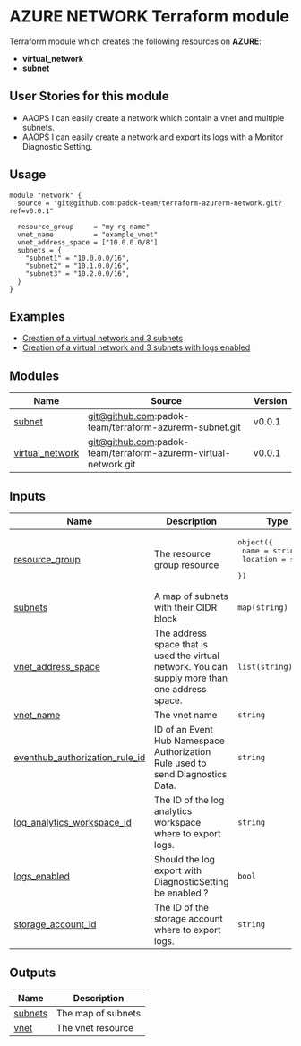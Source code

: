 # AZURE NETWORK Terraform module

Terraform module which creates the following resources on **AZURE**:
- **virtual_network**
- **subnet**

## User Stories for this module

- AAOPS I can easily create a network which contain a vnet and multiple subnets.
- AAOPS I can easily create a network and export its logs with a Monitor Diagnostic Setting.

## Usage

```hcl
module "network" {
  source = "git@github.com:padok-team/terraform-azurerm-network.git?ref=v0.0.1"

  resource_group     = "my-rg-name"
  vnet_name          = "example_vnet"
  vnet_address_space = ["10.0.0.0/8"]
  subnets = {
    "subnet1" = "10.0.0.0/16",
    "subnet2" = "10.1.0.0/16",
    "subnet3" = "10.2.0.0/16",
  }
}
```

## Examples

- [Creation of a virtual network and 3 subnets](examples/basic_network_example/main.tf)
- [Creation of a virtual network and 3 subnets with logs enabled](examples/network_with_logging/main.tf)

<!-- BEGIN_TF_DOCS -->
## Modules

| Name | Source | Version |
|------|--------|---------|
| <a name="module_subnet"></a> [subnet](#module\_subnet) | git@github.com:padok-team/terraform-azurerm-subnet.git | v0.0.1 |
| <a name="module_virtual_network"></a> [virtual\_network](#module\_virtual\_network) | git@github.com:padok-team/terraform-azurerm-virtual-network.git | v0.0.1 |

## Inputs

| Name | Description | Type | Default | Required |
|------|-------------|------|---------|:--------:|
| <a name="input_resource_group"></a> [resource\_group](#input\_resource\_group) | The resource group resource | <pre>object({<br>    name     = string<br>    location = string<br>  })</pre> | n/a | yes |
| <a name="input_subnets"></a> [subnets](#input\_subnets) | A map of subnets with their CIDR block | `map(string)` | n/a | yes |
| <a name="input_vnet_address_space"></a> [vnet\_address\_space](#input\_vnet\_address\_space) | The address space that is used the virtual network. You can supply more than one address space. | `list(string)` | n/a | yes |
| <a name="input_vnet_name"></a> [vnet\_name](#input\_vnet\_name) | The vnet name | `string` | n/a | yes |
| <a name="input_eventhub_authorization_rule_id"></a> [eventhub\_authorization\_rule\_id](#input\_eventhub\_authorization\_rule\_id) | ID of an Event Hub Namespace Authorization Rule used to send Diagnostics Data. | `string` | `null` | no |
| <a name="input_log_analytics_workspace_id"></a> [log\_analytics\_workspace\_id](#input\_log\_analytics\_workspace\_id) | The ID of the log analytics workspace where to export logs. | `string` | `null` | no |
| <a name="input_logs_enabled"></a> [logs\_enabled](#input\_logs\_enabled) | Should the log export with DiagnosticSetting be enabled ? | `bool` | `false` | no |
| <a name="input_storage_account_id"></a> [storage\_account\_id](#input\_storage\_account\_id) | The ID of the storage account where to export logs. | `string` | `null` | no |

## Outputs

| Name | Description |
|------|-------------|
| <a name="output_subnets"></a> [subnets](#output\_subnets) | The map of subnets |
| <a name="output_vnet"></a> [vnet](#output\_vnet) | The vnet resource |
<!-- END_TF_DOCS -->
